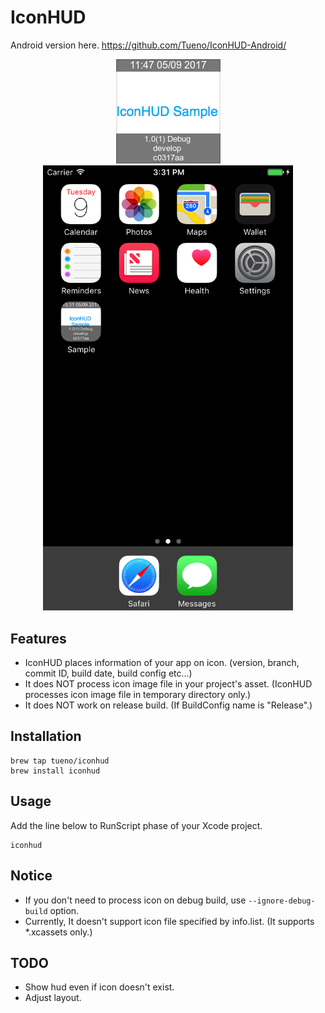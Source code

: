 # IconHUD

Android version here.
https://github.com/Tueno/IconHUD-Android/

<p align="center">
<img src="sample/iconhud_sample.png" alt="iconhud_sample"/>
<img src="sample/screen_sample.png" alt="screen_sample" width="400"/>
</p>

## Features

* IconHUD places information of your app on icon. (version, branch, commit ID, build date, build config etc...)
* It does NOT process icon image file in your project's asset. (IconHUD processes icon image file in temporary directory only.)
* It does NOT work on release build. (If BuildConfig name is "Release".)

## Installation
```
brew tap tueno/iconhud
brew install iconhud
```

## Usage

Add the line below to RunScript phase of your Xcode project.  
```
iconhud
```

## Notice

* If you don't need to process icon on debug build, use `--ignore-debug-build` option.
* Currently, It doesn't support icon file specified by info.list. (It supports *.xcassets only.)

## TODO

* Show hud even if icon doesn't exist.
* Adjust layout.
